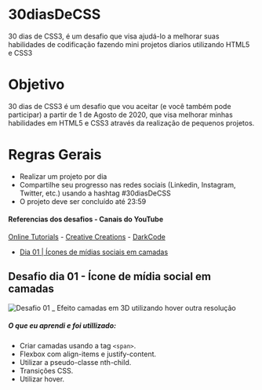 # 30diasDeCSS

 30 dias de CSS3, é um desafio que visa ajudá-lo a melhorar suas habilidades de codificação fazendo mini projetos diarios utilizando HTML5 e CSS3 

 # Objetivo

30 dias de CSS3 é um desafio que vou aceitar (e você também pode participar) a partir de 1 de Agosto de 2020, que visa melhorar minhas habilidades em HTML5 e CSS3 através da realização de pequenos projetos.

# Regras Gerais

* Realizar um projeto por dia
* Compartilhe seu progresso nas redes sociais (Linkedin, Instagram, Twitter, etc.) usando a hashtag #30diasDeCSS
* O projeto deve ser concluído até 23:59

#### Referencias dos desafios - Canais do YouTube

[Online Tutorials](https://www.youtube.com/channel/UCbwXnUipZsLfUckBPsC7Jog) - 
[Creative Creations](https://www.youtube.com/channel/UCOKmVksbzoKJKmtu7rlEM1A) - 
[DarkCode](https://www.youtube.com/channel/UCD3KVjbb7aq2OiOffuungzw)

* [Dia 01 | Ícones de mídias sociais em camadas](#id01)

##  Desafio dia 01 - Ícone de mídia social em camadas <a name="id01"></a>

![Desafio 01 _ Efeito camadas em 3D utilizando hover outra resolução](https://user-images.githubusercontent.com/39461509/89110778-77150980-d424-11ea-925f-11a97c40ab74.gif)

##### O que eu aprendi e foi utillizado: 

* Criar camadas usando a tag `<span>`.
* Flexbox com align-items e justify-content.
* Utilizar a pseudo-classe nth-child.
* Transições CSS.
* Utilizar hover.




